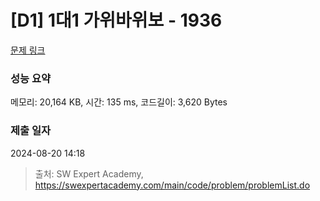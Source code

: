 # [D1] 1대1 가위바위보 - 1936 

[문제 링크](https://swexpertacademy.com/main/code/problem/problemDetail.do?contestProbId=AV5PjKXKALcDFAUq) 

### 성능 요약

메모리: 20,164 KB, 시간: 135 ms, 코드길이: 3,620 Bytes

### 제출 일자

2024-08-20 14:18



> 출처: SW Expert Academy, https://swexpertacademy.com/main/code/problem/problemList.do